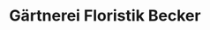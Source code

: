 ---
title: "Gärtnerei Floristik Becker"
url: /rheinbrohl/gaertnerei-floristik-becker/
shop: Blumen
---